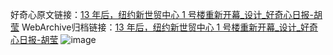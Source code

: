 好奇心原文链接：[13 年后，纽约新世贸中心 1 号楼重新开幕_设计_好奇心日报-胡莹](https://www.qdaily.com/articles/3304.html)
WebArchive归档链接：[13 年后，纽约新世贸中心 1 号楼重新开幕_设计_好奇心日报-胡莹](http://web.archive.org/web/20190623151844/https://www.qdaily.com/articles/3304.html)
![image](http://ww3.sinaimg.cn/large/007d5XDpgy1g3vccbk9zwj30u03pvb29)